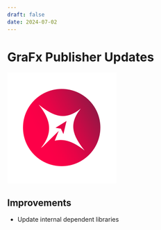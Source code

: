 ```yaml
---
draft: false
date: 2024-07-02
---
```


# GraFx Publisher Updates

![rn_icon](icon-GraFx-Publisher.svg)

<!-- more -->

## Improvements

- Update internal dependent libraries
